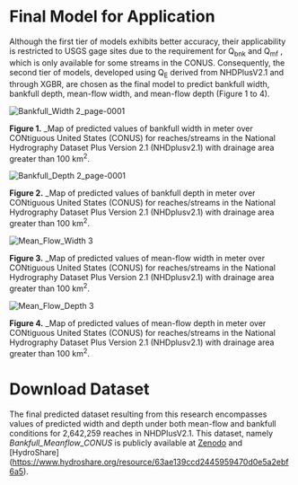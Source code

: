 # Final Model for Application
Although the first tier of models exhibits better accuracy, their applicability is restricted to USGS gage sites due to the requirement for Q<sub>bnk</sub>  and Q<sub>mf</sub> , which is only available for some streams in the CONUS. Consequently, the second tier of models, developed using Q<sub>E</sub>  derived from NHDPlusV2.1 and through XGBR, are chosen as the final model to predict bankfull width, bankfull depth, mean-flow width, and mean-flow depth (Figure 1 to 4).

![Bankfull_Width 2_page-0001](https://github.com/Reizrb/Bankfull-and-mean-flow-channel-geometry-for-CONUS/assets/133435701/13839000-b894-433c-baa6-ad0b6b040b29)

__Figure 1.__ _Map of predicted values of bankfull width in meter over CONtiguous United States (CONUS) for reaches/streams in the National Hydrography Dataset Plus Version 2.1 (NHDplusv2.1) with drainage area greater than 100 km<sup>2</sup>.

![Bankfull_Depth 2_page-0001](https://github.com/Reizrb/Bankfull-and-mean-flow-channel-geometry-for-CONUS/assets/133435701/322531d5-6f72-4471-a26f-9b85061cbcce)

__Figure 2.__ _Map of predicted values of bankfull depth in meter over CONtiguous United States (CONUS) for reaches/streams in the National Hydrography Dataset Plus Version 2.1 (NHDplusv2.1) with drainage area greater than 100 km<sup>2</sup>.

![Mean_Flow_Width 3](https://github.com/Reizrb/Bankfull-and-mean-flow-channel-geometry-for-CONUS/assets/133435701/c80afc7f-c849-4830-907c-5d5721741e3b)

__Figure 3.__ _Map of predicted values of mean-flow width in meter over CONtiguous United States (CONUS) for reaches/streams in the National Hydrography Dataset Plus Version 2.1 (NHDplusv2.1) with drainage area greater than 100 km<sup>2</sup>.

![Mean_Flow_Depth 3](https://github.com/Reizrb/Bankfull-and-mean-flow-channel-geometry-for-CONUS/assets/133435701/7958fb5e-b6d0-4b18-9d6d-febf06a456a0)

__Figure 4.__ _Map of predicted values of mean-flow depth in meter over CONtiguous United States (CONUS) for reaches/streams in the National Hydrography Dataset Plus Version 2.1 (NHDplusv2.1) with drainage area greater than 100 km<sup>2</sup>.

# Download Dataset
The final predicted dataset resulting from this research encompasses values of predicted width and depth under both mean-flow and bankfull conditions for 2,642,259 reaches in NHDPlusV2.1. This dataset, namely _Bankfull_Meanflow_CONUS_ is publicly available at [Zenodo](https://zenodo.org/records/13883263) and [HydroShare] (https://www.hydroshare.org/resource/63ae139ccd2445959470d0e5a2ebf6a5).
